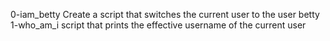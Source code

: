 0-iam_betty Create a script that switches the current user to the user betty
1-who_am_i script that prints the effective username of the current user
